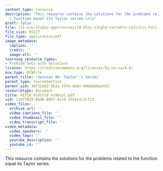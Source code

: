 ```yaml
---
content_type: resource
description: "This resource contains the solutions for the problems related to the\
  \ function equal its Taylor series.\r\n"
draft: false
file: /ol-ocw-studio-app/courses/18-01sc-single-variable-calculus-fall-2010/51bf782966d0896f0c183541e1c3cf22_MIT18_01SCF10_ex98sol.pdf
file_size: 95127
file_type: application/pdf
image_metadata:
  caption: ''
  credit: ''
  image-alt: ''
learning_resource_types:
- Problem Sets with Solutions
license: https://creativecommons.org/licenses/by-nc-sa/4.0/
ocw_type: OCWFile
parent_title: 'Session 98: Taylor''s Series'
parent_type: CourseSection
parent_uid: 30f32e82-5b1a-1974-da6c-98b8de0aafd3
resourcetype: Document
title: MIT18_01SCF10_ex98sol.pdf
uid: 51bf7829-66d0-896f-0c18-3541e1c3cf22
video_files:
  archive_url: ''
  video_captions_file: ''
  video_thumbnail_file: ''
  video_transcript_file: ''
video_metadata:
  video_speakers: ''
  video_tags: ''
  youtube_description: ''
  youtube_id: ''
---
```

This resource contains the solutions for the problems related to the function equal its Taylor series.